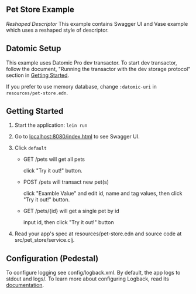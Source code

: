 ## Pet Store Example

_Reshaped Descriptor_
This example contains Swagger UI and Vase example which uses a reshaped style of descriptor.

## Datomic Setup

This example uses Datomic Pro dev transactor. To start dev transactor,
follow the document, "Running the transactor with the dev storage protocol" section in
[Getting Started](http://docs.datomic.com/getting-started.html). 

If you prefer to use memory database, change `:datomic-uri` in `resources/pet-store.edn`.
 

## Getting Started

1. Start the application: `lein run`
2. Go to [localhost:8080/index.html](http://localhost:8080/index.html) to see Swagger UI.
3. Click `default`
    - GET /pets will get all pets
    
      click "Try it out!" button.
  
    - POST /pets will transact new pet(s)
    
      click "Examble Value" and edit id, name and tag values, then click "Try it out!" button.
  
    - GET /pets/{id} will get a single pet by id
  
      input id, then click "Try it out!" button

4. Read your app's spec at resources/pet-store.edn and source code at src/pet_store/service.clj.


## Configuration (Pedestal)

To configure logging see config/logback.xml. By default, the app logs to stdout and logs/.
To learn more about configuring Logback, read its [documentation](http://logback.qos.ch/documentation.html).

